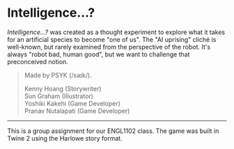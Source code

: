 # Intelligence...?

_Intelligence...?_ was created as a thought experiment to explore what it takes for an artificial species to become "one of us". The "AI uprising" cliché is well-known, but rarely examined from the perspective of the robot. It's always "robot bad, human good", but we want to challenge that preconceived notion.

> Made by PSYK (/saɪk/).
> 
> Kenny Hoang (Storywriter)  
> Sun Graham (Illustrator)  
> Yoshiki Kakehi (Game Developer)  
> Pranav Nutalapati (Game Developer)

---

This is a group assignment for our ENGL1102 class. The game was built in Twine 2 using the Harlowe story format. 
